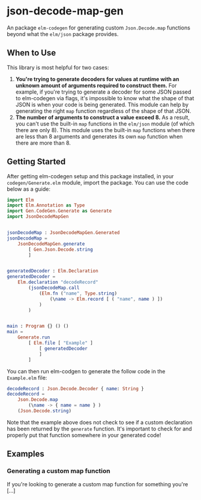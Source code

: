 # json-decode-map-gen

An package `elm-codegen` for generating custom `Json.Decode.map` functions beyond what the `elm/json` package provides.

## When to Use

This library is most helpful for two cases:

1. **You're trying to generate decoders for values at runtime with an unknown amount of arguments required to construct them.** For example, if you're trying to generate a decoder for some JSON passed to elm-codegen via flags, it's impossible to know what the shape of that JSON is when your code is being generated. This module can help by generating the right `map` function regardless of the shape of that JSON.
2. **The number of arguments to construct a value exceed 8.** As a result, you can't use the built-in `map` functions in the `elm/json` module (of which there are only 8). This module uses the built-in `map` functions when there are less than 8 arguments and generates its own `map` function when there are more than 8.

## Getting Started

After getting elm-codegen setup and this package installed, in your `codegen/Generate.elm` module, import the package. You can use the code below as a guide:

```elm
import Elm
import Elm.Annotation as Type
import Gen.CodeGen.Generate as Generate
import JsonDecodeMapGen


jsonDecodeMap : JsonDecodeMapGen.Generated
jsonDecodeMap = 
    JsonDecodeMapGen.generate 
        [ Gen.Json.Decode.string
        ]


generatedDecoder : Elm.Declaration
generatedDecoder =
    Elm.declaration "decodeRecord"
        (jsonDecodeMap.call 
            (Elm.fn ("name", Type.string)
                (\name -> Elm.record [ ( "name", name ) ])
            )
        )


main : Program {} () ()
main =
    Generate.run
        [ Elm.file [ "Example" ]
            [ generatedDecoder
            ]
        ]
```

You can then run elm-codgen to generate the follow code in the `Example.elm` file:

```elm
decodeRecord : Json.Decode.Decoder { name: String }
decodeRecord =
    Json.Decode.map 
        (\name -> { name = name } )
    (Json.Decode.string)

```

Note that the example above does not check to see if a custom declaration has been returned by the `generate` function. It's important to check for and properly put that function somewhere in your generated code!

## Examples

### Generating a custom map function

If you're looking to generate a custom map function for something you're [...]
